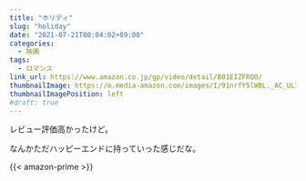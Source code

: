 ```yaml
---
title: "ホリディ"
slug: "holiday"
date: "2021-07-21T08:04:02+09:00"
categories:
  - 映画
tags:
  - ロマンス
link_url: https://www.amazon.co.jp/gp/video/detail/B01EIZFRQO/
thumbnailImage: https://m.media-amazon.com/images/I/91nrfY5lWBL._AC_UL320_.jpg
thumbnailImagePosition: left
#draft: true
---
```

レビュー評価高かったけど。
<!--more-->
なんかただハッピーエンドに持っていった感じだな。

{{< amazon-prime >}}
